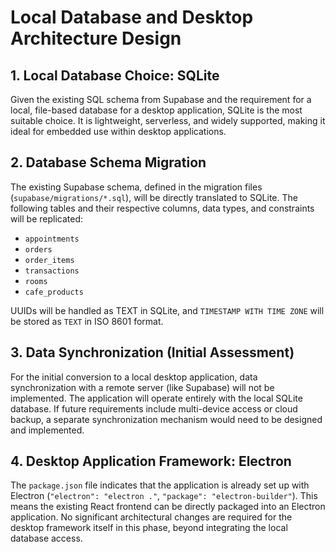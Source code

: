 # Local Database and Desktop Architecture Design

## 1. Local Database Choice: SQLite

Given the existing SQL schema from Supabase and the requirement for a local, file-based database for a desktop application, SQLite is the most suitable choice. It is lightweight, serverless, and widely supported, making it ideal for embedded use within desktop applications.

## 2. Database Schema Migration

The existing Supabase schema, defined in the migration files (`supabase/migrations/*.sql`), will be directly translated to SQLite. The following tables and their respective columns, data types, and constraints will be replicated:

- `appointments`
- `orders`
- `order_items`
- `transactions`
- `rooms`
- `cafe_products`

UUIDs will be handled as TEXT in SQLite, and `TIMESTAMP WITH TIME ZONE` will be stored as `TEXT` in ISO 8601 format.

## 3. Data Synchronization (Initial Assessment)

For the initial conversion to a local desktop application, data synchronization with a remote server (like Supabase) will not be implemented. The application will operate entirely with the local SQLite database. If future requirements include multi-device access or cloud backup, a separate synchronization mechanism would need to be designed and implemented.

## 4. Desktop Application Framework: Electron

The `package.json` file indicates that the application is already set up with Electron (`"electron": "electron ."`, `"package": "electron-builder"`). This means the existing React frontend can be directly packaged into an Electron application. No significant architectural changes are required for the desktop framework itself in this phase, beyond integrating the local database access.

